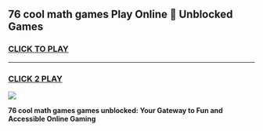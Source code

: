 
## 76 cool math games Play Online 👋 Unblocked Games
<h3>
<a href="https://news.freeplayer.one?title=76_cool_math_games&ref=17CMG">CLICK TO PLAY</a></h3>
<hr>

<h3>
<a href="https://news.freeplayer.one?title=76_cool_math_games&ref=17CMG">CLICK 2 PLAY</a>
  
</h3>

<a href="https://news.freeplayer.one?title=76_cool_math_games&ref=17CMG/"><img src="https://clearcache.store/games.png"></a>


**76 cool math games games unblocked: Your Gateway to Fun and Accessible Online Gaming**
